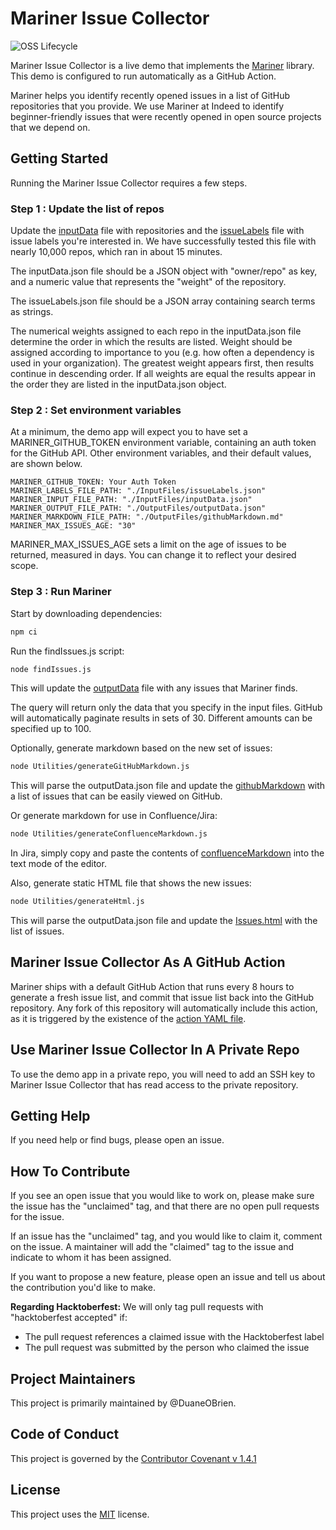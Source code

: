 # Mariner Issue Collector

![OSS Lifecycle](https://img.shields.io/osslifecycle/indeedeng/mariner-issue-collector.svg)

Mariner Issue Collector is a live demo that implements the [Mariner](https://github.com/indeedeng/mariner) library. This demo is configured to run automatically as a GitHub Action.

Mariner helps you identify recently opened issues in a list of GitHub repositories that you provide. We use Mariner at Indeed to identify beginner-friendly issues that were recently opened in open source projects that we depend on.

## Getting Started

Running the Mariner Issue Collector requires a few steps.

### Step 1 : Update the list of repos

Update the [inputData](./InputFiles/inputData.json) file with repositories and the [issueLabels](./InputFiles/issueLabels.json) file with issue labels you're interested in. We have successfully tested this file with nearly 10,000 repos, which ran in about 15 minutes. 

The inputData.json file should be a JSON object with "owner/repo" as key, and a numeric value that represents the "weight" of the repository. 

The issueLabels.json file should be a JSON array containing search terms as strings.

The numerical weights assigned to each repo in the inputData.json file determine the order in which the results are listed. Weight should be assigned according to importance to you (e.g. how often a dependency is used in your organization). The greatest weight appears first, then results continue in descending order. If all weights are equal the results appear in the order they are listed in the inputData.json object.

### Step 2 : Set environment variables

At a minimum, the demo app will expect you to have set a MARINER_GITHUB_TOKEN environment variable, containing an auth token for the GitHub API. Other environment variables, and their default values, are shown below.

```
MARINER_GITHUB_TOKEN: Your Auth Token
MARINER_LABELS_FILE_PATH: "./InputFiles/issueLabels.json"
MARINER_INPUT_FILE_PATH: "./InputFiles/inputData.json"
MARINER_OUTPUT_FILE_PATH: "./OutputFiles/outputData.json"
MARINER_MARKDOWN_FILE_PATH: "./OutputFiles/githubMarkdown.md"
MARINER_MAX_ISSUES_AGE: "30"
```

MARINER_MAX_ISSUES_AGE sets a limit on the age of issues to be returned, measured in days. You can change it to reflect your desired scope.

### Step 3 : Run Mariner

Start by downloading dependencies:

```bash
npm ci
```

Run the findIssues.js script:

```bash
node findIssues.js
```

This will update the [outputData](./OutputFiles/outputData.json) file with any issues that Mariner finds.

The query will return only the data that you specify in the input files. GitHub will automatically paginate results in sets of 30. Different amounts can be specified up to 100.

Optionally, generate markdown based on the new set of issues:

```bash
node Utilities/generateGitHubMarkdown.js
```

This will parse the outputData.json file and update the [githubMarkdown](./OutputFiles/githubMarkdown.md) with a list of issues that can be easily viewed on GitHub.

Or generate markdown for use in Confluence/Jira:

```bash
node Utilities/generateConfluenceMarkdown.js
```

In Jira, simply copy and paste the contents of [confluenceMarkdown](./OutputFiles/confluenceMarkdown.md) into the text mode of the editor.

Also, generate static HTML file that shows the new issues:

```bash
node Utilities/generateHtml.js
```

This will parse the outputData.json file and update the [Issues.html](./OutputFiles/Issues.html) with the list of issues.

## Mariner Issue Collector As A GitHub Action

Mariner ships with a default GitHub Action that runs every 8 hours to generate a fresh issue list,
and commit that issue list back into the GitHub repository.
Any fork of this repository will automatically include this action,
as it is triggered by the existence of the [action YAML file](./.github/workflows/main.yml).

## Use Mariner Issue Collector In A Private Repo

To use the demo app in a private repo, you will need to add an SSH key to Mariner Issue Collector that has read access to the private repository.

## Getting Help

If you need help or find bugs, please open an issue.

## How To Contribute

If you see an open issue that you would like to work on, please make sure the issue has the "unclaimed" tag, and that there are no open pull requests for the issue.

If an issue has the "unclaimed" tag, and you would like to claim it, comment on the issue. A maintainer will add the "claimed" tag to the issue and indicate to whom it has been assigned.  

If you want to propose a new feature, please open an issue and tell us about the contribution you'd like to make. 

**Regarding Hacktoberfest:** We will only tag pull requests with "hacktoberfest accepted" if:
* The pull request references a claimed issue with the Hacktoberfest label
* The pull request was submitted by the person who claimed the issue

## Project Maintainers

This project is primarily maintained by @DuaneOBrien.

## Code of Conduct
This project is governed by the [Contributor Covenant v 1.4.1](CODE_OF_CONDUCT.md)

## License
This project uses the [MIT](LICENSE) license.
